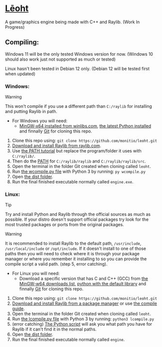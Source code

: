 # [Lēoht](https://ipa-reader.com/?text=L%C4%93oht&voice=Emma)
A game/graphics engine being made with C++ and Raylib. (Work In Progress)

## Compiling:
Windows 11 will be the only tested Windows version for now.
(Windows 10 should also work just not supported as much or tested)

Linux hasn't been tested in Debian 12 only.
(Debian 12 will be tested first when updated)

### Windows:

> [!WARNING]
> This won't compile if you use a different path than `C:/raylib` for installing and putting Raylib in path.

- For Windows you will need:
    - [MinGW-x64 installed from winlibs.com](https://winlibs.com/#download-release), [the latest Python installed](https://www.python.org/downloads/) and finnally [Git](https://git-scm.com/) for cloning this repo.

1. Clone this repo using: `git clone https://github.com/monitio/leoht.git`
2. [Download and install Raylib from raylib.com](https://raylib.com).
3. Use [the PATH tutorial](https://windowsloop.com/how-to-add-to-windows-path/) but replace the program/folder it uses with `C:/raylib/`.
4. Then do the [PATH](https://windowsloop.com/how-to-add-to-windows-path/) for `C:/raylib/raylib` and `C:/raylib/raylib/src`.
5. Open the terminal in the folder Git created when cloning called `leoht`.
6. Run [the wcompile.py file](/wcompile.py) with Python 3 by running: `py wcompile.py`
7. Open [the dist folder](/dist/).
8. Run the final finished executable normally called `engine.exe`.

### Linux:

> [!TIP]
> Try and install Python and Raylib through the official sources as much as possible. If your distro doesn't support official packages try look for the most trusted packages or ports from the original packages.

> [!WARNING]
> It is recommended to install Raylib to the default path, `/usr/include`, `/usr/local/include` or `/opt/include`. If it doesn't install to one of those paths then you will need to check where it is through your package manager or where you remember it installing to so you can provide the compile script a valid path. (step 5, error catching).

- For Linux you will need:
    - Download a specific version that has C and C++ (GCC) from [the MinGW-w64 downloads list](https://www.mingw-w64.org/downloads/), [python with the default library](https://pkgs.org/search/?q=python) and finnally [Git](https://git-scm.com/) for cloning this repo.

1. Clone this repo using: `git clone https://github.com/monitio/leoht.git`
2. [Download and install Raylib from a package manager](https://pkgs.org/search/?q=raylib) or use [the compile guide](https://github.com/raysan5/raylib?tab=readme-ov-file#build-and-installation).
3. Open the terminal in the folder Git created when cloning called `leoht`.
4. Run [the lcompile.py file](/lcompile.py) with Python 3 by running: `python3 lcompile.py`
5. (error catching) [The Python script](/lcompile.py) will ask you what path you have for Raylib if it can't find it in the normal paths. 
6. Open [the dist folder](/dist/).
7. Run the final finished executable normally called `engine`.

